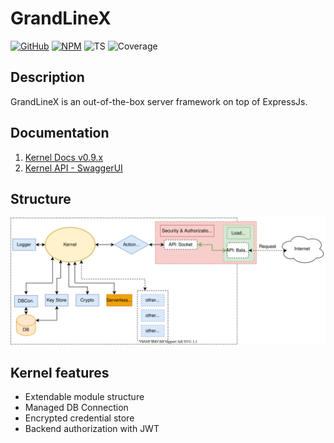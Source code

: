 # GrandLineX

[![GitHub](https://badge.fury.io/gh/grandlinex%2Fkernel.svg)](https://github.com/GrandlineX/kernel)
[![NPM](https://img.shields.io/static/v1?label=NPM&message=Package&color=red&logo=NPM)](https://www.npmjs.com/package/@grandlinex/docs-to-openapi)
![TS](https://img.shields.io/static/v1?label=Language&message=TypeScript&color=blue&logo=TypeScript)
![Coverage](https://img.shields.io/static/v1?label=Coverage&message=76%&color=yellow&logo=Jest)

## Description

GrandLineX is an out-of-the-box server framework on top of ExpressJs.

## Documentation

1. [Kernel Docs v0.9.x](/docs/swagger)
2. [Kernel API - SwaggerUI](/docs/swagger)

 
## Structure
![st](img/structure.svg)
## Kernel features

- Extendable module structure
- Managed DB Connection
- Encrypted credential store
- Backend authorization with JWT 

